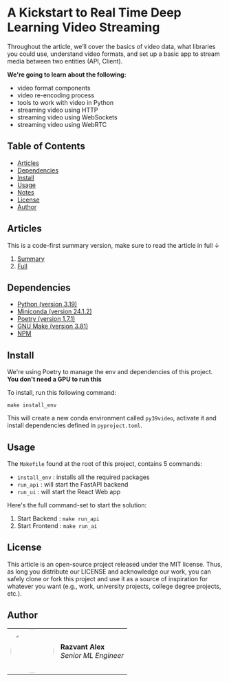 # A Kickstart to Real Time Deep Learning Video Streaming

Throughout the article, we’ll cover the basics of video data, what libraries you could use, understand video formats, and set up a basic app to stream media between two entities (API, Client).

<b>We're going to learn about the following: </b>

- video format components
- video re-encoding process
- tools to work with video in Python
- streaming video using HTTP
- streaming video using WebSockets
- streaming video using WebRTC

## Table of Contents

- [Articles](#articles)
- [Dependencies](#dependencies)
- [Install](#install)
- [Usage](#usage)
- [Notes](#notes)
- [License](#license)
- [Author](#contributors)

## Articles

This is a code-first summary version, make sure to read the article in full ↓

1. [Summary]()
2. [Full]()

## Dependencies

- [Python (version 3.19)](https://www.python.org/downloads/)
- [Miniconda (version 24.1.2)](https://docs.anaconda.com/free/miniconda/index.html)
- [Poetry (version 1.7.1)](https://python-poetry.org/)
- [GNU Make (version 3.81)](https://www.gnu.org/software/make/)
- [NPM](https://docs.npmjs.com/downloading-and-installing-node-js-and-npm)

## Install

We're using Poetry to manage the env and dependencies of this project.
<b> You don't need a GPU to run this </b>

To install, run this following command:

```shell
make install_env
```

This will create a new conda environment called `py39video`, activate it and install dependencies defined in `pyproject.toml`.

## Usage

The `Makefile` found at the root of this project, contains 5 commands:

- `install_env` : installs all the required packages
- `run_api` : will start the FastAPI backend
- `run_ui` : will start the React Web app

Here's the full command-set to start the solution:

1. Start Backend : `make run_api`
2. Start Frontend : `make run_ai`

## License

This article is an open-source project released under the MIT license. Thus, as long you distribute our LICENSE and acknowledge our work, you can safely clone or fork this project and use it as a source of inspiration for whatever you want (e.g., work, university projects, college degree projects, etc.).

## Author

<table>
  <tr>
    <td><a href="https://github.com/Joywalker" target="_blank"><img src="https://github.com/Joywalker.png" width="100" style="border-radius:50%;"/></a></td>
    <td>
      <strong>Razvant Alex</strong><br />
      <i>Senior ML Engineer</i>
    </td>
  </tr>
</table>

